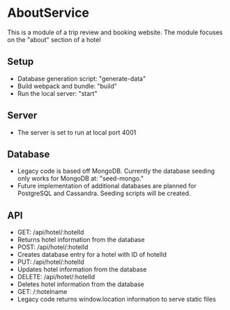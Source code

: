 # AboutService
This is a module of a trip review and booking website. The module focuses on the "about" section of a hotel

## Setup
- Database generation script: "generate-data"
- Build webpack and bundle: "build"
- Run the local server: "start"

## Server
- The server is set to run at local port 4001

## Database
- Legacy code is based off MongoDB. Currently the database seeding only works for MongoDB at: "seed-mongo."
- Future implementation of additional databases are planned for PostgreSQL and Cassandra. Seeding scripts will be created.

## API
- GET: /api/hotel/:hotelId
 - Returns hotel information from the database
- POST: /api/hotel/:hotelId
 - Creates database entry for a hotel with ID of hotelId
- PUT: /api/hotel/:hotelId
 - Updates hotel information from the database
- DELETE: /api/hotel/:hotelId
 - Deletes hotel information from the database
- GET: /:hotelname
 - Legacy code returns window.location information to serve static files
